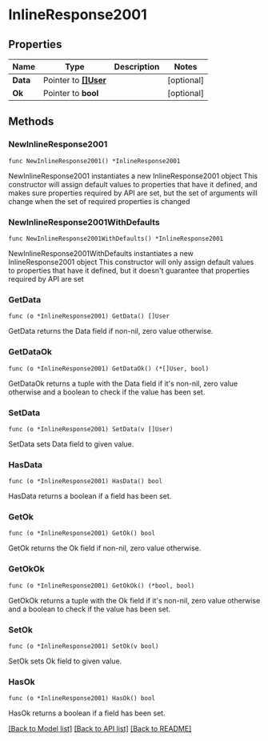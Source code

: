 # InlineResponse2001

## Properties

Name | Type | Description | Notes
------------ | ------------- | ------------- | -------------
**Data** | Pointer to [**[]User**](User.md) |  | [optional] 
**Ok** | Pointer to **bool** |  | [optional] 

## Methods

### NewInlineResponse2001

`func NewInlineResponse2001() *InlineResponse2001`

NewInlineResponse2001 instantiates a new InlineResponse2001 object
This constructor will assign default values to properties that have it defined,
and makes sure properties required by API are set, but the set of arguments
will change when the set of required properties is changed

### NewInlineResponse2001WithDefaults

`func NewInlineResponse2001WithDefaults() *InlineResponse2001`

NewInlineResponse2001WithDefaults instantiates a new InlineResponse2001 object
This constructor will only assign default values to properties that have it defined,
but it doesn't guarantee that properties required by API are set

### GetData

`func (o *InlineResponse2001) GetData() []User`

GetData returns the Data field if non-nil, zero value otherwise.

### GetDataOk

`func (o *InlineResponse2001) GetDataOk() (*[]User, bool)`

GetDataOk returns a tuple with the Data field if it's non-nil, zero value otherwise
and a boolean to check if the value has been set.

### SetData

`func (o *InlineResponse2001) SetData(v []User)`

SetData sets Data field to given value.

### HasData

`func (o *InlineResponse2001) HasData() bool`

HasData returns a boolean if a field has been set.

### GetOk

`func (o *InlineResponse2001) GetOk() bool`

GetOk returns the Ok field if non-nil, zero value otherwise.

### GetOkOk

`func (o *InlineResponse2001) GetOkOk() (*bool, bool)`

GetOkOk returns a tuple with the Ok field if it's non-nil, zero value otherwise
and a boolean to check if the value has been set.

### SetOk

`func (o *InlineResponse2001) SetOk(v bool)`

SetOk sets Ok field to given value.

### HasOk

`func (o *InlineResponse2001) HasOk() bool`

HasOk returns a boolean if a field has been set.


[[Back to Model list]](../README.md#documentation-for-models) [[Back to API list]](../README.md#documentation-for-api-endpoints) [[Back to README]](../README.md)


